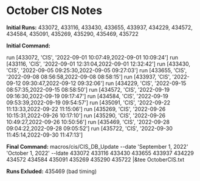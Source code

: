 # October CIS Notes

**Initial Runs:** 433072, 433116, 433430, 433655, 433937, 434229, 434572, 434584, 435091, 435269, 435290, 435469, 435722

**Initial Command:**

run  [433072, 'CIS', '2022-09-01 10:07:49,2022-09-01 10:09:24']
run  [433116, 'CIS', '2022-09-01 12:31:04,2022-09-01 12:32:42']
run  [433430, 'CIS', '2022-09-05 09:25:30,2022-09-05 09:27:03']
run  [433655, 'CIS', '2022-09-08 08:56:58,2022-09-08 08:58:15']
run  [433937, 'CIS', '2022-09-12 09:30:47,2022-09-12 09:32:06']
run  [434229, 'CIS', '2022-09-15 08:57:35,2022-09-15 08:58:50']
run  [434572, 'CIS', '2022-09-19 09:16:30,2022-09-19 09:17:47']
run  [434584, 'CIS', '2022-09-19 09:53:39,2022-09-19 09:54:57']
run  [435091, 'CIS', '2022-09-22 11:13:33,2022-09-22 11:15:06']
run  [435269, 'CIS', '2022-09-26 10:15:31,2022-09-26 10:17:10']
run  [435290, 'CIS', '2022-09-26 10:49:27,2022-09-26 10:50:56']
run  [435469, 'CIS', '2022-09-28 09:04:22,2022-09-28 09:05:52']
run  [435722, 'CIS', '2022-09-30 11:45:14,2022-09-30 11:47:13']

**Final Command:** macros/cis/CIS_DB_Update --date 'September 1, 2022' 'October 1, 2022' --ldate 433072 433116 433430 433655 433937 434229 434572 434584 435091 435269 435290 435722 |&tee OctoberCIS.txt

**Runs Exluded:** 435469 (bad timing)
